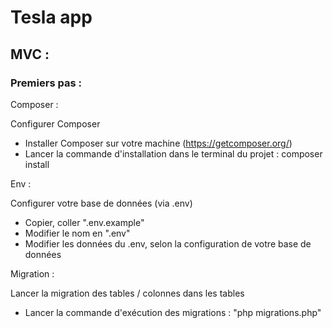 # Tesla app

## MVC :

### Premiers pas :

Composer :

Configurer Composer

- Installer Composer sur votre machine (https://getcomposer.org/)
- Lancer la commande d'installation dans le terminal du projet : composer install

Env :

Configurer votre base de données (via .env)

- Copier, coller ".env.example"
- Modifier le nom en ".env"
- Modifier les données du .env, selon la configuration de votre base de données

Migration :

Lancer la migration des tables / colonnes dans les tables

- Lancer la commande d'exécution des migrations : "php migrations.php"
